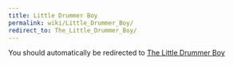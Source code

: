 ```yaml
---
title: Little Drummer Boy
permalink: wiki/Little_Drummer_Boy/
redirect_to: The_Little_Drummer_Boy/
---
```


You should automatically be redirected to [The Little Drummer Boy](The_Little_Drummer_Boy/)
